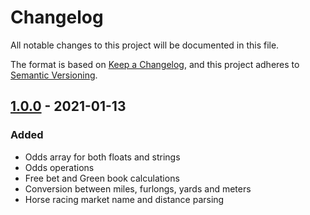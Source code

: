 # Changelog

All notable changes to this project will be documented in this file.

The format is based on [Keep a Changelog](https://keepachangelog.com/en/1.0.0/),
and this project adheres to [Semantic Versioning](https://semver.org/spec/v2.0.0.html).

## [1.0.0] - 2021-01-13

### Added

- Odds array for both floats and strings
- Odds operations
- Free bet and Green book calculations
- Conversion between miles, furlongs, yards and meters
- Horse racing market name and distance parsing

[1.0.0]: https://github.com/gustavooferreira/bfutils/releases/tag/v1.0.0

